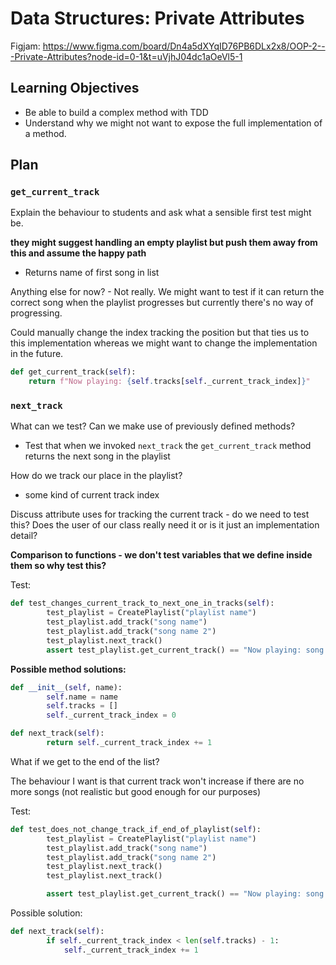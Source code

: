 # Data Structures: Private Attributes

Figjam: https://www.figma.com/board/Dn4a5dXYqID76PB6DLx2x8/OOP-2---Private-Attributes?node-id=0-1&t=uVjhJ04dc1aOeVl5-1

## Learning Objectives

- Be able to build a complex method with TDD
- Understand why we might not want to expose the full implementation of a method.

## Plan

### `get_current_track`

Explain the behaviour to students and ask what a sensible first test might be.

**they might suggest handling an empty playlist but push them away from this and assume the happy path**

- Returns name of first song in list

Anything else for now? - Not really. We might want to test if it can return the correct song when the playlist progresses but currently there's no way of progressing.

Could manually change the index tracking the position but that ties us to this implementation whereas we might want to change the implementation in the future.

```py
def get_current_track(self):
    return f"Now playing: {self.tracks[self._current_track_index]}"
```

### `next_track`

What can we test? Can we make use of previously defined methods?

- Test that when we invoked `next_track` the `get_current_track` method returns the next song in the playlist

How do we track our place in the playlist?

- some kind of current track index

Discuss attribute uses for tracking the current track - do we need to test this? Does the user of our class really need it or is it just an implementation detail?

**Comparison to functions - we don't test variables that we define inside them so why test this?**

Test:

```py
def test_changes_current_track_to_next_one_in_tracks(self):
        test_playlist = CreatePlaylist("playlist name")
        test_playlist.add_track("song name")
        test_playlist.add_track("song name 2")
        test_playlist.next_track()
        assert test_playlist.get_current_track() == "Now playing: song name 2"
```

**Possible method solutions:**

```py
def __init__(self, name):
        self.name = name
        self.tracks = []
        self._current_track_index = 0

def next_track(self):
        return self._current_track_index += 1

```

What if we get to the end of the list?

The behaviour I want is that current track won't increase if there are no more songs (not realistic but good enough for our purposes)

Test:

```py
def test_does_not_change_track_if_end_of_playlist(self):
        test_playlist = CreatePlaylist("playlist name")
        test_playlist.add_track("song name")
        test_playlist.add_track("song name 2")
        test_playlist.next_track()
        test_playlist.next_track()

        assert test_playlist.get_current_track() == "Now playing: song name 2"
```

Possible solution:

```py
def next_track(self):
        if self._current_track_index < len(self.tracks) - 1:
            self._current_track_index += 1
```
